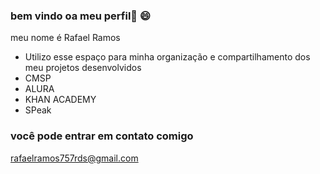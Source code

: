 ### bem vindo oa meu perfil👋 😄

meu nome é Rafael Ramos

- Utilizo esse espaço para minha organização e compartilhamento dos meu projetos desenvolvidos
- CMSP
- ALURA
- KHAN ACADEMY
- SPeak

 ### você pode entrar em contato comigo 

 rafaelramos757rds@gmail.com
